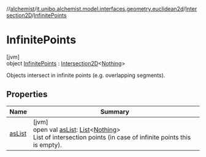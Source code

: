 //[alchemist](../../../../index.md)/[it.unibo.alchemist.model.interfaces.geometry.euclidean2d](../../index.md)/[Intersection2D](../index.md)/[InfinitePoints](index.md)

# InfinitePoints

[jvm]\
object [InfinitePoints](index.md) : [Intersection2D](../index.md)<[Nothing](https://kotlinlang.org/api/latest/jvm/stdlib/kotlin/-nothing/index.html)> 

Objects intersect in infinite points (e.g. overlapping segments).

## Properties

| Name | Summary |
|---|---|
| [asList](index.md#-1294138356%2FProperties%2F-267951372) | [jvm]<br>open val [asList](index.md#-1294138356%2FProperties%2F-267951372): [List](https://kotlinlang.org/api/latest/jvm/stdlib/kotlin.collections/-list/index.html)<[Nothing](https://kotlinlang.org/api/latest/jvm/stdlib/kotlin/-nothing/index.html)><br>List of intersection points (in case of infinite points this is empty). |
